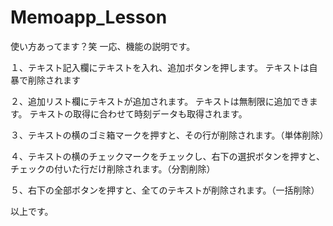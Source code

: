 # Memoapp_Lesson

使い方あってます？笑
一応、機能の説明です。

１、テキスト記入欄にテキストを入れ、追加ボタンを押します。
  テキストは自暴で削除されます
  
２、追加リスト欄にテキストが追加されます。
  テキストは無制限に追加できます。
  テキストの取得に合わせて時刻データも取得されます。

３、テキストの横のゴミ箱マークを押すと、その行が削除されます。（単体削除）

４、テキストの横のチェックマークをチェックし、右下の選択ボタンを押すと、
  チェックの付いた行だけ削除されます。（分割削除）
  
５、右下の全部ボタンを押すと、全てのテキストが削除されます。（一括削除）

以上です。
